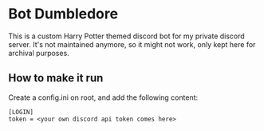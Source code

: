 # Bot Dumbledore
This is a custom Harry Potter themed discord bot for my private discord server. It's not maintained anymore, so it might not work, only kept here for archival purposes.

## How to make it run
Create a config.ini on root, and add the following content:

```
[LOGIN]
token = <your own discord api token comes here>
```
